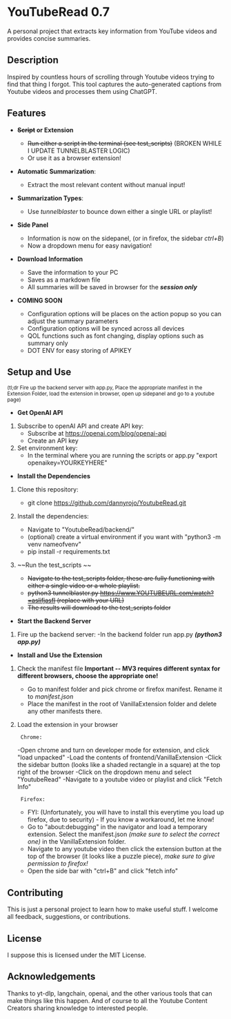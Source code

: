 # YouTubeRead 0.7

A personal project that extracts key information from YouTube videos and provides concise summaries.

## Description

Inspired by countless hours of scrolling through Youtube videos trying to find that thing I forgot.  This tool captures the auto-generated captions from Youtube videos and processes them using ChatGPT.  

## Features

- **~~Script~~ or Extension**
    - ~~Run either a script in the terminal (see test_scripts)~~  (BROKEN WHILE I UPDATE TUNNELBLASTER LOGIC)
    - Or use it as a browser extension!

- **Automatic Summarization**: 
    - Extract the most relevant content without manual input!  

- **Summarization Types**:  
    - Use _tunnelblaster_ to bounce down either a single URL or playlist!  

- **Side Panel** 
    - Information is now on the sidepanel, (or in firefox, the sidebar *ctrl+B*)
    - Now a dropdown menu for easy navigation!

- **Download Information**
    - Save the information to your PC
    - Saves as a markdown file
    - All summaries will be saved in browser for the ***session only***

- **COMING SOON**
    - Configuration options will be places on the action popup so you can adjust the summary parameters
    - Configuration options will be synced across all devices
    - QOL functions such as font changing, display options such as summary only
    - DOT ENV for easy storing of APIKEY

## Setup and Use  
<sub>(tl;dr Fire up the backend server with app.py, Place the appropriate manifest in the Extension Folder, load the extension in browser, open up sidepanel and go to a youtube page)</sub>

-   **Get OpenAI API**

1. Subscribe to openAI API and create API key:
    - Subscribe at https://openai.com/blog/openai-api
    - Create an API key
2. Set environment key:
    - In the terminal where you are running the scripts or app.py "export openaikey=YOURKEYHERE"

-   **Install the Dependencies**

1. Clone this repository:
    - git clone https://github.com/dannyrojo/YoutubeRead.git

2. Install the dependencies:
    - Navigate to "YoutubeRead/backend/"
    - (optional) create a virtual environment if you want with "python3 -m venv nameofvenv"
    - pip install -r requirements.txt 

3. ~~Run the test_scripts ~~
    - ~~Navigate to the test_scripts folder, these are fully functioning with either a single video or a whole playlist.~~
    - ~~python3 tunnelblaster.py https://www.YOUTUBEURL.com/watch?=aslifjasfl  (replace with your URL)~~
    - ~~The results will download to the test_scripts folder~~

-   **Start the Backend Server**

1.  Fire up the backend server:
    -In the backend folder run app.py ***(python3 app.py)***

-   **Install and Use the Extension**

1. Check the manifest file **Important -- MV3 requires different syntax for different browsers, choose the appropriate one!**
    - Go to manifest folder and pick chrome or firefox manifest.  Rename it to *manifest.json* 
    - Place the manifest in the root of VanillaExtension folder and delete any other manifests there.

2. Load the extension in your browser  
        
        Chrome:
    -Open chrome and turn on developer mode for extension, and click "load unpacked"
    -Load the contents of frontend/VanillaExtension
    -Click the sidebar button (looks like a shaded rectangle in a square) at the top right of the browser
    -Click on the dropdown menu and select "YoutubeRead"
    -Navigate to a youtube video or playlist and click "Fetch Info"

        Firefox:  
    - FYI: (Unfortunately, you will have to install this everytime you load up firefox, due to security) - If you know a workaround, let me know!
    - Go to "about:debugging" in the navigator and load a temporary extension.   Select the manifest.json *(make sure to select the correct one)* in the VanillaExtension folder.
    - Navigate to any youtube video then click the extension button at the top of the browser (it looks like a puzzle piece), *make sure to give permission to firefox!*
    - Open the side bar with "ctrl+B" and click "fetch info"

## Contributing

This is just a personal project to learn how to make useful stuff.  I welcome all feedback, suggestions, or contributions.

## License

I suppose this is licensed under the MIT License.

## Acknowledgements

Thanks to yt-dlp, langchain, openai, and the other various tools that can make things like this happen.  And of course to all the Youtube Content Creators sharing knowledge to interested people.  